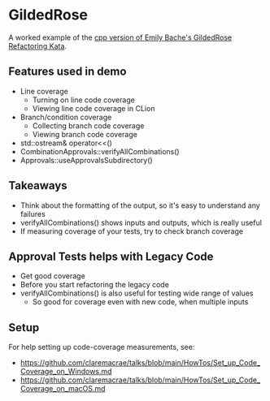 # GildedRose

A worked example of the [cpp version of Emily Bache's GildedRose Refactoring Kata](https://github.com/emilybache/GildedRose-Refactoring-Kata/tree/master/cpp).

## Features used in demo

* Line coverage
    * Turning on line code coverage
    * Viewing line code coverage in CLion
* Branch/condition coverage
    * Collecting branch code coverage
    * Viewing branch code coverage
* std::ostream& operator<<()
* CombinationApprovals::verifyAllCombinations()
* Approvals::useApprovalsSubdirectory()

## Takeaways

* Think about the formatting of the output, so it's easy to understand any failures
* verifyAllCombinations() shows inputs and outputs, which is really useful
* If measuring coverage of your tests, try to check branch coverage

## Approval Tests helps with Legacy Code

* Get good coverage
* Before you start refactoring the legacy code
* verifyAllCombinations() is also useful for testing wide range of values
    * So good for coverage even with new code, when multiple inputs

## Setup

For help setting up code-coverage measurements, see:

* https://github.com/claremacrae/talks/blob/main/HowTos/Set_up_Code_Coverage_on_Windows.md
* https://github.com/claremacrae/talks/blob/main/HowTos/Set_up_Code_Coverage_on_macOS.md

